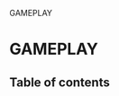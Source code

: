 GAMEPLAY

# GAMEPLAY <Badge type="tip" text="Groups" /> <Score text="GAMEPLAY" />

## Table of contents